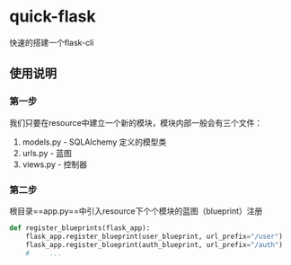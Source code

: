 # quick-flask
快速的搭建一个flask-cli


## 使用说明

### 第一步
我们只要在resource中建立一个新的模块，模块内部一般会有三个文件：
1. models.py  - SQLAlchemy 定义的模型类
2. urls.py    - 蓝图
3. views.py   - 控制器



### 第二步
根目录==app.py==中引入resource下个个模块的蓝图（blueprint）注册
```python
def register_blueprints(flask_app):
    flask_app.register_blueprint(user_blueprint, url_prefix="/user")
    flask_app.register_blueprint(auth_blueprint, url_prefix="/auth")
    #     ...
```
